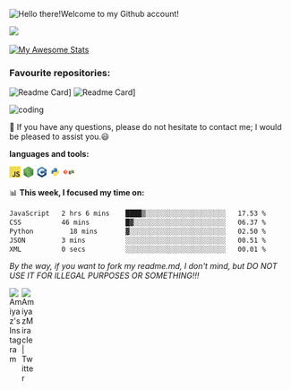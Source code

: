 ![Hello there!Welcome to my Github account!](https://user-images.githubusercontent.com/105401901/174060107-7fbcbeb3-d4ac-4fd2-9b2c-0197d80d52e8.png)

![](https://visitor-badge.glitch.me/badge?page_id=AmiiHub.AmiiHub)

[![My Awesome Stats](https://awesome-github-stats.azurewebsites.net/user-stats/AmiiHub?cardType=octocat&theme=merko&showIcons=false)](https://git.io/awesome-stats-card)

### Favourite repositories:
![Readme Card](https://github-readme-stats.vercel.app/api/pin/?username=AmiiHub&repo=PldTool&theme=merko)]
![Readme Card](https://github-readme-stats.vercel.app/api/pin/?username=AmiiHub&repo=PldHacking&theme=merko)] 
 
![coding](https://user-images.githubusercontent.com/105401901/174279323-3a6f7920-ed87-4eec-b121-d585331b27de.gif)


💬 If you have any questions, please do not hesitate to contact me; I would be pleased to assist you.😃
 
 **languages and tools:**  

<code><img height="20" src="https://raw.githubusercontent.com/github/explore/80688e429a7d4ef2fca1e82350fe8e3517d3494d/topics/javascript/javascript.png"></code>
<code><img height="20" src="https://raw.githubusercontent.com/github/explore/80688e429a7d4ef2fca1e82350fe8e3517d3494d/topics/nodejs/nodejs.png"></code>
<code><img height="20" src="https://raw.githubusercontent.com/github/explore/80688e429a7d4ef2fca1e82350fe8e3517d3494d/topics/cpp/cpp.png"></code>
<code><img height="20" src="https://raw.githubusercontent.com/github/explore/80688e429a7d4ef2fca1e82350fe8e3517d3494d/topics/python/python.png"></code>
<code><img height="20" src="https://raw.githubusercontent.com/github/explore/80688e429a7d4ef2fca1e82350fe8e3517d3494d/topics/git/git.png"></code>

📊 **This week, I focused my time on:**
<!--START_SECTION:waka-->

```text
JavaScript   2 hrs 6 mins    ████▒░░░░░░░░░░░░░░░░░░░░   17.53 %
CSS          46 mins         █▓░░░░░░░░░░░░░░░░░░░░░░░   06.37 %
Python         18 mins       ▓░░░░░░░░░░░░░░░░░░░░░░░░   02.50 %
JSON         3 mins          ░░░░░░░░░░░░░░░░░░░░░░░░░   00.51 %
XML          0 secs          ░░░░░░░░░░░░░░░░░░░░░░░░░   00.01 %
```


*By the way, if you want to fork my readme.md, I don't mind, but DO NOT USE IT FOR ILLEGAL PURPOSES OR SOMETHING!!!*



<a href="https://www.instagram.com/amiyazofficial/">
  <img align="left" alt="Amiyaz's Instagram" width="22px" src="https://raw.githubusercontent.com/hussainweb/hussainweb/main/icons/instagram.png" />
</a>

<a href="https://twitter.com/AmiyazMiracle">
  <img align="left" alt="AmiyazMiracle | Twitter" width="22px" src="https://raw.githubusercontent.com/peterthehan/peterthehan/master/assets/twitter.svg" />
</a>
